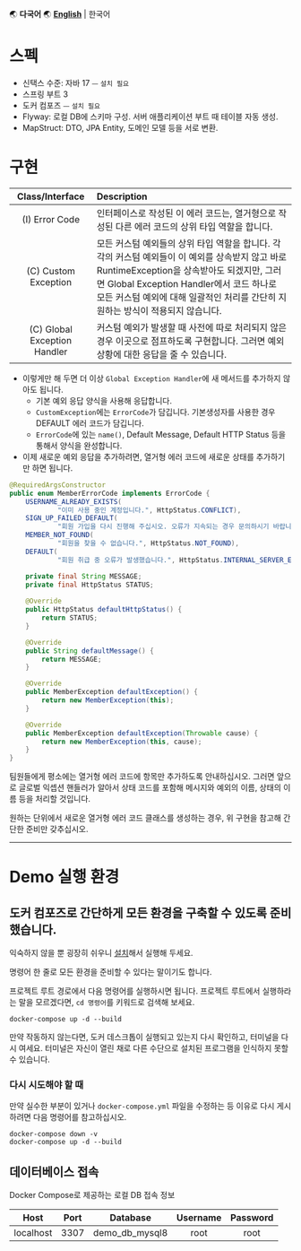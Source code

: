 🌏 **다국어** 🌏
[**English**](https://github.com/merge-simpson/demo-exception-handler/blob/main/README.md) |
한국어

# 스펙

- 신택스 수준: 자바 17 ⏤ `설치 필요`
- 스프링 부트 3
- 도커 컴포즈 ⏤ `설치 필요`
- Flyway: 로컬 DB에 스키마 구성. 서버 애플리케이션 부트 때 테이블 자동 생성.
- MapStruct: DTO, JPA Entity, 도메인 모델 등을 서로 변환.

# 구현

|       Class/Interface        | Description                                                                                                                                                                 |
|:----------------------------:|:----------------------------------------------------------------------------------------------------------------------------------------------------------------------------|
|        (I) Error Code        | 인터페이스로 작성된 이 에러 코드는, 열거형으로 작성된 다른 에러 코드의 상위 타입 역할을 합니다.                                                                                                                     |
|     (C) Custom Exception     | 모든 커스텀 예외들의 상위 타입 역할을 합니다. 각각의 커스텀 예외들이 이 예외를 상속받지 않고 바로 RuntimeException을 상속받아도 되겠지만, 그러면 Global Exception Handler에서 코드 하나로 모든 커스텀 예외에 대해 일괄적인 처리를 간단히 지원하는 방식이 적용되지 않습니다. |
| (C) Global Exception Handler | 커스텀 예외가 발생할 때 사전에 따로 처리되지 않은 경우 이곳으로 점프하도록 구현합니다. 그러면 예외 상황에 대한 응답을 줄 수 있습니다.                                                                                               |

- 이렇게만 해 두면 더 이상 `Global Exception Handler`에 새 메서드를 추가하지 않아도 됩니다.
  - 기본 예외 응답 양식을 사용해 응답합니다.
  - `CustomException`에는 `ErrorCode`가 담깁니다. 기본생성자를 사용한 경우 DEFAULT 에러 코드가 담깁니다.
  - `ErrorCode`에 있는 `name()`, Default Message, Default HTTP Status 등을 통해서 양식을 완성합니다.
- 이제 새로운 예외 응답을 추가하려면, 열거형 에러 코드에 새로운 상태를 추가하기만 하면 됩니다.

```java
@RequiredArgsConstructor
public enum MemberErrorCode implements ErrorCode {
    USERNAME_ALREADY_EXISTS(
            "이미 사용 중인 계정입니다.", HttpStatus.CONFLICT),
    SIGN_UP_FAILED_DEFAULT(
            "회원 가입을 다시 진행해 주십시오. 오류가 지속되는 경우 문의하시기 바랍니다.", HttpStatus.INTERNAL_SERVER_ERROR),
    MEMBER_NOT_FOUND(
            "회원을 찾을 수 없습니다.", HttpStatus.NOT_FOUND),
    DEFAULT(
            "회원 취급 중 오류가 발생했습니다.", HttpStatus.INTERNAL_SERVER_ERROR);

    private final String MESSAGE;
    private final HttpStatus STATUS;
    
    @Override
    public HttpStatus defaultHttpStatus() {
        return STATUS;
    }

    @Override
    public String defaultMessage() {
        return MESSAGE;
    }

    @Override
    public MemberException defaultException() {
        return new MemberException(this);
    }

    @Override
    public MemberException defaultException(Throwable cause) {
        return new MemberException(this, cause);
    }
}
```

팀원들에게 평소에는 열거형 에러 코드에 항목만 추가하도록 안내하십시오.
그러면 앞으로 글로벌 익셉션 핸들러가 알아서 상태 코드를 포함해 메시지와 예외의 이름, 상태의 이름 등을 처리할 것입니다.

원하는 단위에서 새로운 열거형 에러 코드 클래스를 생성하는 경우, 위 구현을 참고해 간단한 준비만 갖추십시오.

---

# Demo 실행 환경

## 도커 컴포즈로 간단하게 모든 환경을 구축할 수 있도록 준비했습니다.

익숙하지 않을 뿐 굉장히 쉬우니 [설치](https://www.docker.com/products/docker-desktop/)해서 실행해 두세요.

명령어 한 줄로 모든 환경을 준비할 수 있다는 말이기도 합니다.

프로젝트 루트 경로에서 다음 명령어를 실행하시면 됩니다. 프로젝트 루트에서 실행하라는 말을 모르겠다면, `cd 명령어`를 키워드로 검색해 보세요.

```shell
docker-compose up -d --build
```

만약 작동하지 않는다면, 도커 데스크톱이 실행되고 있는지 다시 확인하고, 터미널을 다시 여세요.
터미널은 자신이 열린 채로 다른 수단으로 설치된 프로그램을 인식하지 못할 수 있습니다.

### 다시 시도해야 할 때

만약 실수한 부분이 있거나 `docker-compose.yml` 파일을 수정하는 등 이유로 다시 게시하려면 다음 명령어를 참고하십시오.

```shell
docker-compose down -v
docker-compose up -d --build
```

## 데이터베이스 접속

Docker Compose로 제공하는 로컬 DB 접속 정보

|   Host    | Port |    Database     | Username | Password |
|:---------:|:----:|:---------------:|:--------:|:--------:|
| localhost | 3307 | demo_db_mysql8  |   root   |   root   |
